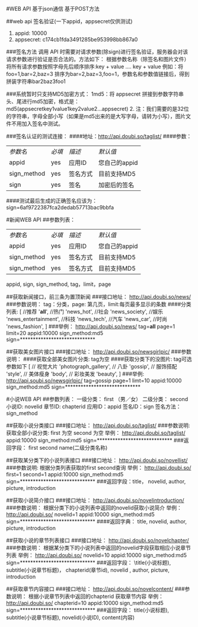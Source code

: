 #WEB API
基于json通信
基于POST方法

##web api 签名验证(一下appid，appsecret仅供测试)
1. appid: 10000
2. appsecret: c174cb1fda3491285be953998bb867a0

###签名方法
调用 API 时需要对请求参数(除sign)进行签名验证，服务器会对该请求参数进行验证是否合法的。方法如下：
根据参数名称（除签名和图片文件）将所有请求参数按照字母先后顺序排序:key + value .... key + value
例如：将foo=1,bar=2,baz=3 排序为bar=2,baz=3,foo=1，参数名和参数值链接后，得到拼装字符串bar2baz3foo1

###系统暂时只支持MD5加密方式：
1md5：将 appsecret 拼接到参数字符串头、尾进行md5加密，格式是：md5(appsecretkey1value1key2value2...appsecret)
2. 注：我们需要的是32位的字符串，字母全部小写（如果是md5出来的是大写字母，请转为小写），图片文件不用加入签名中测试。

###签名认证的测试连接：
####地址：http://api.doubi.so/taglist/
####参数：
<table>
<tbody>
<tr><td><em>参数名</em></td><td><em>必填</em></td><td><em>描述</em></td><td><em>默认值</em></td></tr>
<tr><td>appid</td><td>yes</td><td>应用ID</td><td>您自己的appid</td></tr>
<tr><td>sign_method</td><td>yes</td><td>签名方式</td><td>目前支持MD5</td></tr>
<tr><td>sign</td><td>yes</td><td>签名</td><td>加密后的签名</td></tr>
</tbody>
</table>
####测试最后生成的正确签名应该为：
sign=6af9722387fca2dedab57713bac9bbfa

#新闻WEB API
##参数列表：
<table>
<tbody>
<tr><td><em>参数名</em></td><td><em>必填</em></td><td><em>描述</em></td><td><em>默认值</em></td></tr>
<tr><td>appid</td><td>yes</td><td>应用ID</td><td>您自己的appid</td></tr>
<tr><td>sign_method</td><td>yes</td><td>签名方式</td><td>目前支持MD5</td></tr>
<tr><td>sign_method</td><td>yes</td><td>签名方式</td><td>目前支持MD5</td></tr>
</tbody>
</table>
    appid, sign, sign_method, tag，limit，page

##获取新闻接口，前三条为置顶新闻
###接口地址： http://api.doubi.so/news/
###参数说明：
    tag：分类，page: 第几页，limit:每页最多显示的条数
####分类列表:
    [
    //推荐
    '__all__',
    //热门
    'news_hot',
    //社会
    'news_society',
    //娱乐
    'news_entertainment',
    //科技
    'news_tech',
    //汽车
    'news_car',
    //时尚
    'news_fashion',
    ]
###举例：
    http://api.doubi.so/news/
    tag=__all__
    page=1
    limit=20
    appid:10000
    sign_method:md5
    sign=*****************************


##获取美女图片接口
###接口地址： http://api.doubi.so/newsgirlpic/
###参数说明：
####获取全部美女图片分类: tag为空
####获取分类下的没图片: tag可选参数如下
    [
    // 视觉大片
    'photograph_gallery',
    // 八卦
    'gossip',
    // 服饰搭配
    'style',
    // 美体瘦身
    'body',
    // 彩妆美发
    'beauty',
    ]
###举例:
    http://api.soubi.so/newsgirlpic/
    tag=gossip
    page=1
    limt=10
    appid:10000
    sign_method:md5
    sign=*****************************



#小说WEB API
##参数列表：
    一级分类： first （男／女）
    二级分类： second
    小说ID: novelid
    章节ID: chapterid
    应用ID：appid
    签名ID：sign
    签名方法：sign_method

##获取小说分类接口
###接口地址： http://api.doubi.so/taglist/
###参数说明:
    获取全部小说分类: first 为空 second 为空 
    举例： 
    http://api.doubi.so/taglist/
appid:10000
sign_method:md5
sign=*****************************
###返回字段： 
first  second  name(二级分类名称)

##获取某分类下的小说列表接口
###接口地址： http://api.doubi.so/novellist/ 
###参数说明:
    根据分类列表获取的first  second查询
    举例：
    http://api.doubi.so/
    first=1
    second=1
    appid:10000
    sign_method:md5
    sign=*****************************
###返回字段：title， novelid, author, picture, introduction

##获取小说简介接口
###接口地址： http://api.doubi.so/novelintroduction/
###参数说明：
    根据分类下的小说列表中返回的novelid获取小说简介
    举例： 
    http://api.doubi.so/
    novelid=1
    appid:10000
    sign_method:md5
    sign=*****************************
####返回字典： 
    title, novelid, author, picture, introduction

##获取小说的章节列表接口
###接口地址： 
    http://api.doubi.so/novelchapter/
###参数说明：
    根据某分类下的小说列表中返回的novelid字段获取相应小说章节列表
    举例：
    http://api.doubi.so/
    novelid=10
    appid:10000
    sign_method:md5
    sign=*****************************
###返回字段：
    \title(小说标题), subtitle(小说章节标题)， chapterid(章节id), novelid , author, picture, introduction

##获取章节内容接口
###接口地址： 
    http://api.doubi.so/novelcontent/
###参数说明：
    根据小说章节列表中返回的chapterid 获取章节内容
    举例： 
    http://api.doubi.so/
    chapterid=10
    appid:10000
    sign_method:md5
    sign=*****************************
###返回字段：
title(小说标题), subtitle(小说章节标题), novelid(小说ID), content(内容)

